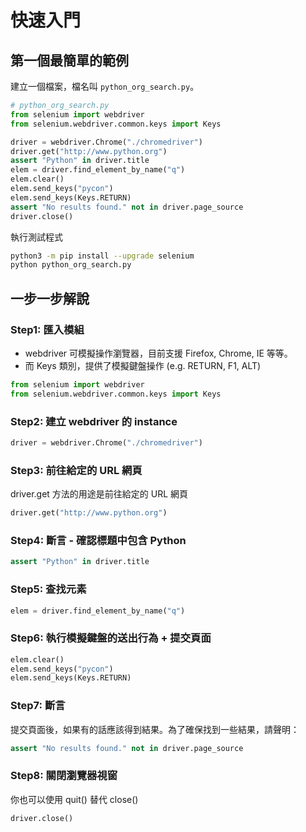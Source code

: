 # 快速入門

## 第一個最簡單的範例

建立一個檔案，檔名叫 `python_org_search.py`。

```python
# python_org_search.py
from selenium import webdriver
from selenium.webdriver.common.keys import Keys

driver = webdriver.Chrome("./chromedriver")
driver.get("http://www.python.org")
assert "Python" in driver.title
elem = driver.find_element_by_name("q")
elem.clear()
elem.send_keys("pycon")
elem.send_keys(Keys.RETURN)
assert "No results found." not in driver.page_source
driver.close()
```

執行測試程式

```bash
python3 -m pip install --upgrade selenium
python python_org_search.py
```

## 一步一步解說

### Step1: 匯入模組

- webdriver 可模擬操作瀏覽器，目前支援 Firefox, Chrome, IE 等等。
- 而 Keys 類別，提供了模擬鍵盤操作 (e.g. RETURN, F1, ALT)

```python
from selenium import webdriver
from selenium.webdriver.common.keys import Keys
```

### Step2: 建立 webdriver 的 instance

```python
driver = webdriver.Chrome("./chromedriver")
```

### Step3: 前往給定的 URL 網頁

driver.get 方法的用途是前往給定的 URL 網頁

```python
driver.get("http://www.python.org")
```

### Step4: 斷言 - 確認標題中包含 Python

```python
assert "Python" in driver.title
```

### Step5: 查找元素

```python
elem = driver.find_element_by_name("q")
```

### Step6: 執行模擬鍵盤的送出行為 + 提交頁面

```python
elem.clear()
elem.send_keys("pycon")
elem.send_keys(Keys.RETURN)
```

### Step7: 斷言

提交頁面後，如果有的話應該得到結果。為了確保找到一些結果，請聲明：

```python
assert "No results found." not in driver.page_source
```

### Step8: 關閉瀏覽器視窗

你也可以使用 quit() 替代 close()

```python
driver.close()
```
